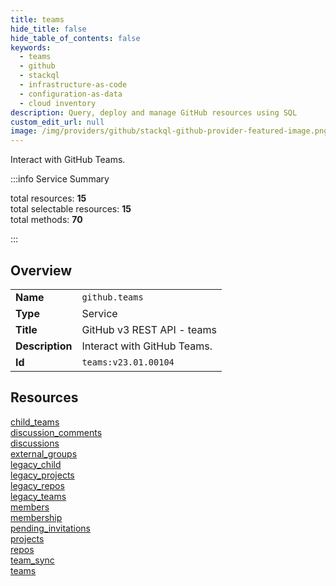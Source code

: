 ```yaml
---
title: teams
hide_title: false
hide_table_of_contents: false
keywords:
  - teams
  - github
  - stackql
  - infrastructure-as-code
  - configuration-as-data
  - cloud inventory
description: Query, deploy and manage GitHub resources using SQL
custom_edit_url: null
image: /img/providers/github/stackql-github-provider-featured-image.png
---
```

Interact with GitHub Teams.  
    
:::info Service Summary

<div class="row">
<div class="providerDocColumn">
<span>total resources:&nbsp;<b>15</b></span><br />
<span>total selectable resources:&nbsp;<b>15</b></span><br />
<span>total methods:&nbsp;<b>70</b></span><br />
</div>
</div>

:::

## Overview
<table><tbody>
<tr><td><b>Name</b></td><td><code>github.teams</code></td></tr>
<tr><td><b>Type</b></td><td>Service</td></tr>
<tr><td><b>Title</b></td><td>GitHub v3 REST API - teams</td></tr>
<tr><td><b>Description</b></td><td>Interact with GitHub Teams.</td></tr>
<tr><td><b>Id</b></td><td><code>teams:v23.01.00104</code></td></tr>
</tbody></table>

## Resources
<div class="row">
<div class="providerDocColumn">
<a href="/providers/github/teams/child_teams/">child_teams</a><br />
<a href="/providers/github/teams/discussion_comments/">discussion_comments</a><br />
<a href="/providers/github/teams/discussions/">discussions</a><br />
<a href="/providers/github/teams/external_groups/">external_groups</a><br />
<a href="/providers/github/teams/legacy_child/">legacy_child</a><br />
<a href="/providers/github/teams/legacy_projects/">legacy_projects</a><br />
<a href="/providers/github/teams/legacy_repos/">legacy_repos</a><br />
<a href="/providers/github/teams/legacy_teams/">legacy_teams</a><br />
</div>
<div class="providerDocColumn">
<a href="/providers/github/teams/members/">members</a><br />
<a href="/providers/github/teams/membership/">membership</a><br />
<a href="/providers/github/teams/pending_invitations/">pending_invitations</a><br />
<a href="/providers/github/teams/projects/">projects</a><br />
<a href="/providers/github/teams/repos/">repos</a><br />
<a href="/providers/github/teams/team_sync/">team_sync</a><br />
<a href="/providers/github/teams/teams/">teams</a><br />
</div>
</div>
